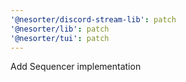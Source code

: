 ```yaml
---
'@nesorter/discord-stream-lib': patch
'@nesorter/lib': patch
'@nesorter/tui': patch
---
```


Add Sequencer implementation
